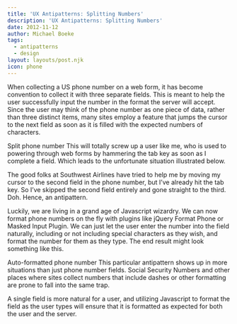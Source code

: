```yaml
---
title: 'UX Antipatterns: Splitting Numbers'
description: 'UX Antipatterns: Splitting Numbers'
date: 2012-11-12
author: Michael Boeke
tags:
  - antipatterns
  - design
layout: layouts/post.njk
icon: phone
---
```

When collecting a US phone number on a web form, it has become convention to collect it with three separate fields. This is meant to help the user successfully input the number in the format the server will accept. Since the user may think of the phone number as one piece of data, rather than three distinct items, many sites employ a feature that jumps the cursor to the next field as soon as it is filled with the expected numbers of characters.

Split phone number
This will totally screw up a user like me, who is used to powering through web forms by hammering the tab key as soon as I complete a field. Which leads to the unfortunate situation illustrated below.

The good folks at Southwest Airlines have tried to help me by moving my cursor to the second field in the phone number, but I’ve already hit the tab key. So I’ve skipped the second field entirely and gone straight to the third. Doh. Hence, an antipattern.

Luckily, we are living in a grand age of Javascript wizardry. We can now format phone numbers on the fly with plugins like jQuery Format Phone or Masked Input Plugin. We can just let the user enter the number into the field naturally, including or not including special characters as they wish, and format the number for them as they type. The end result might look something like this.

Auto-formatted phone number
This particular antipattern shows up in more situations than just phone number fields. Social Security Numbers and other places where sites collect numbers that include dashes or other formatting are prone to fall into the same trap.

A single field is more natural for a user, and utilizing Javascript to format the field as the user types will ensure that it is formatted as expected for both the user and the server.